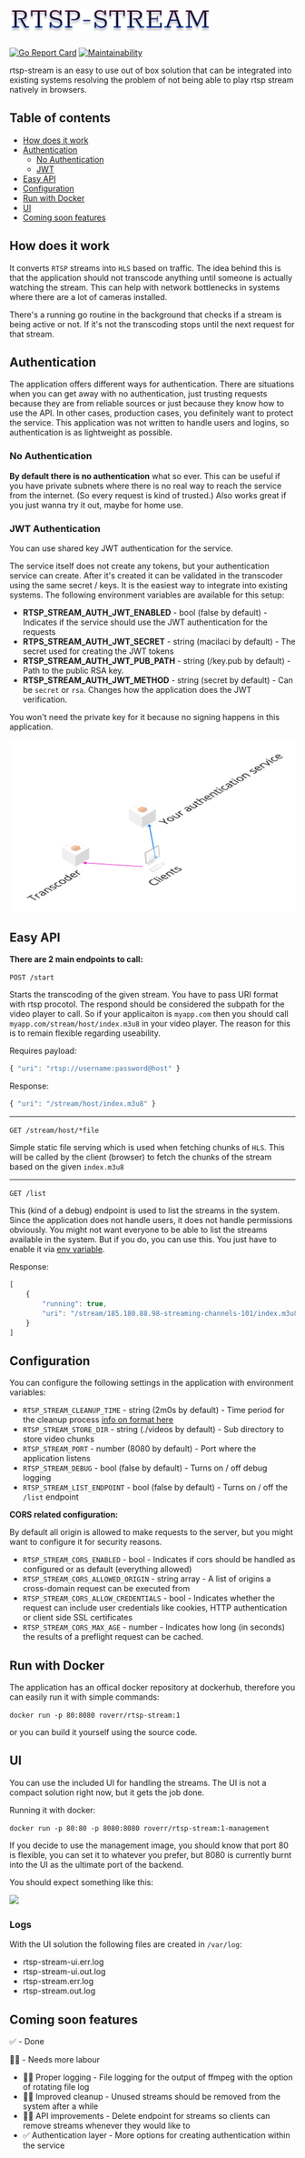 # <img src="./rtsp-stream.png"/>

[![Go Report Card](https://goreportcard.com/badge/github.com/Roverr/rtsp-stream)](https://goreportcard.com/report/github.com/Roverr/rtsp-stream)
 [![Maintainability](https://api.codeclimate.com/v1/badges/202152e83296250ab527/maintainability)](https://codeclimate.com/github/Roverr/rtsp-stream/maintainability)

rtsp-stream is an easy to use out of box solution that can be integrated into existing systems resolving the problem of not being able to play rtsp stream natively in browsers. 

## Table of contents
* [How does it work](https://github.com/Roverr/rtsp-stream#how-does-it-work)
* [Authentication](https://github.com/Roverr/rtsp-stream#authentication)
    * [No Authentication](https://github.com/Roverr/rtsp-stream#no-authentication)
    * [JWT](https://github.com/Roverr/rtsp-stream#jwt-authentication)
* [Easy API](https://github.com/Roverr/rtsp-stream#easy-api)
* [Configuration](https://github.com/Roverr/rtsp-stream#configuration)
* [Run with Docker](https://github.com/Roverr/rtsp-stream#run-with-docker)
* [UI](https://github.com/Roverr/rtsp-stream#ui)
* [Coming soon features](https://github.com/Roverr/rtsp-stream#coming-soon-features)


## How does it work
It converts `RTSP` streams into `HLS` based on traffic. The idea behind this is that the application should not transcode anything until someone is actually watching the stream. This can help with network bottlenecks in systems where there are a lot of cameras installed.

There's a running go routine in the background that checks if a stream is being active or not. If it's not the transcoding stops until the next request for that stream.

## Authentication

The application offers different ways for authentication. There are situations when you can get away with no authentication, just
trusting requests because they are from reliable sources or just because they know how to use the API. In other cases, production cases, you definitely
want to protect the service. This application was not written to handle users and logins, so authentication is as lightweight as possible.


### No Authentication

**By default there is no authentication** what so ever. This can be useful if you have private subnets
where there is no real way to reach the service from the internet. (So every request is kind of trusted.) Also works great
if you just wanna try it out, maybe for home use.


### JWT Authentication

You can use shared key JWT authentication for the service.

The service itself does not create any tokens, but your authentication service can create.
After it's created it can be validated in the transcoder using the same secret / keys.
It is the easiest way to integrate into existing systems.
The following environment variables are available for this setup:

* **RTSP_STREAM_AUTH_JWT_ENABLED** - bool (false by default) - Indicates if the service should use the JWT authentication for the requests
* **RTPS_STREAM_AUTH_JWT_SECRET** - string (macilaci by default) - The secret used for creating the JWT tokens
* **RTSP_STREAM_AUTH_JWT_PUB_PATH** - string (/key.pub by default) - Path to the public RSA key.
* **RTSP_STREAM_AUTH_JWT_METHOD** - string (secret by default) - Can be `secret` or `rsa`. Changes how the application does the JWT verification.

You won't need the private key for it because no signing happens in this application.

<img src="./transcoder_auth.png"/>

## Easy API
**There are 2 main endpoints to call:**

`POST /start`

Starts the transcoding of the given stream. You have to pass URI format with rtsp procotol. 
The respond should be considered the subpath for the video player to call.
So if your applicaiton is `myapp.com` then you should call `myapp.com/stream/host/index.m3u8` in your video player.
The reason for this is to remain flexible regarding useability. 

Requires payload:
```js
{ "uri": "rtsp://username:password@host" }
```

Response:
```js
{ "uri": "/stream/host/index.m3u8" }
```
<hr>

`GET /stream/host/*file`

Simple static file serving which is used when fetching chunks of `HLS`. This will be called by the client (browser) to fetch the chunks of the stream based on the given `index.m3u8`
<hr>

`GET /list`

This (kind of a debug) endpoint is used to list the streams in the system. 
Since the application does not handle users, it does not handle permissions obviously. 
You might not want everyone to be able to list the streams 
available in the system. But if you do, you can use this. You just have to enable it via [env variable](https://github.com/Roverr/rtsp-stream#configuration).



Response:
```js
[
    {
        "running": true,
        "uri": "/stream/185.180.88.98-streaming-channels-101/index.m3u8"
    }
]
``` 

## Configuration

You can configure the following settings in the application with environment variables:

* `RTSP_STREAM_CLEANUP_TIME` - string (2m0s by default) - Time period for the cleanup process [info on format here](https://golang.org/pkg/time/#ParseDuration)
* `RTSP_STREAM_STORE_DIR` - string (./videos by default) - Sub directory to store video chunks
* `RTSP_STREAM_PORT` - number (8080 by default) - Port where the application listens
* `RTSP_STREAM_DEBUG` - bool (false by default) - Turns on / off debug logging
* `RTSP_STREAM_LIST_ENDPOINT` - bool (false by default) - Turns on / off the `/list` endpoint

**CORS related configuration:**

By default all origin is allowed to make requests to the server, but you might want to configure it for security reasons.
* `RTSP_STREAM_CORS_ENABLED` - bool - Indicates if cors should be handled as configured or as default (everything allowed)
* `RTSP_STREAM_CORS_ALLOWED_ORIGIN` - string array - A list of origins a cross-domain request can be executed from
* `RTSP_STREAM_CORS_ALLOW_CREDENTIALS` - bool - Indicates whether the request can include user credentials like cookies, HTTP authentication or client side SSL certificates
* `RTSP_STREAM_CORS_MAX_AGE` - number - Indicates how long (in seconds) the results of a preflight request can be cached.

## Run with Docker
The application has an offical docker repository at dockerhub, therefore you can easily run it with simple commands:

`docker run -p 80:8080 roverr/rtsp-stream:1`

or you can build it yourself using the source code.

## UI

You can use the included UI for handling the streams. The UI is not a compact solution right now, but it gets the job done.

Running it with docker:

`docker run -p 80:80 -p 8080:8080 roverr/rtsp-stream:1-management`

If you decide to use the management image, you should know that port 80 is flexible, you can set it to whatever you prefer, but 8080 is currently burnt into the UI as the ultimate port of the backend.

You should expect something like this:


<img src="./ui.gif"/>


### Logs

With the UI solution the following files are created in `/var/log`: 
* rtsp-stream-ui.err.log
* rtsp-stream-ui.out.log
* rtsp-stream.err.log
* rtsp-stream.out.log

## Coming soon features

✅ - Done

🤷‍♂️ - Needs more labour

* 🤷‍♂️ Proper logging - File logging for the output of ffmpeg with the option of rotating file log
* 🤷‍♂️ Improved cleanup - Unused streams should be removed from the system after a while
* 🤷‍♂️ API improvements - Delete endpoint for streams so clients can remove streams whenever they would like to
* ✅  Authentication layer - More options for creating authentication within the service
